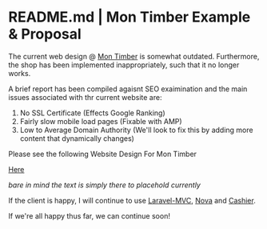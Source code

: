 # README.md | Mon Timber Example & Proposal

The current web design @ [Mon Timber]() is somewhat outdated. Furthermore, the shop has been implemented inappropriately, such that it no longer works.

A brief report has been compiled agaisnt SEO exaimination and the main issues associated with thr current website are:

1. No SSL Certificate (Effects Google Ranking)
2. Fairly slow mobile load pages (Fixable with AMP)
3. Low to Average Domain Authority (We'll look to fix this by adding more content that dynamically changes)

Please see the following Website Design For Mon Timber 

[Here](https://mon.dilworth.me/)

*bare in mind the text is simply there to placehold currently*

If the client is happy, I will continue to use [Laravel-MVC](https://laravel.com/), [Nova](https://nova.laravel.com/) and [Cashier](https://laravel.com/docs/8.x/billing).

If we're all happy thus far, we can continue soon!